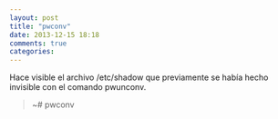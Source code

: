 ```yaml
---
layout: post
title: "pwconv"
date: 2013-12-15 18:18
comments: true
categories: 
---
```

Hace visible el archivo /etc/shadow que previamente se había hecho invisible con el comando pwunconv.

>~# pwconv

